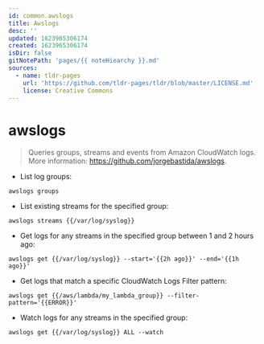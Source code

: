 ```yaml
---
id: common.awslogs
title: Awslogs
desc: ''
updated: 1623965306174
created: 1623965306174
isDir: false
gitNotePath: 'pages/{{ noteHiearchy }}.md'
sources:
  - name: tldr-pages
    url: 'https://github.com/tldr-pages/tldr/blob/master/LICENSE.md'
    license: Creative Commons
---
```

# awslogs

> Queries groups, streams and events from Amazon CloudWatch logs.
> More information: <https://github.com/jorgebastida/awslogs>.

- List log groups:

`awslogs groups`

- List existing streams for the specified group:

`awslogs streams {{/var/log/syslog}}`

- Get logs for any streams in the specified group between 1 and 2 hours ago:

`awslogs get {{/var/log/syslog}} --start='{{2h ago}}' --end='{{1h ago}}'`

- Get logs that match a specific CloudWatch Logs Filter pattern:

`awslogs get {{/aws/lambda/my_lambda_group}} --filter-pattern='{{ERROR}}'`

- Watch logs for any streams in the specified group:

`awslogs get {{/var/log/syslog}} ALL --watch`

